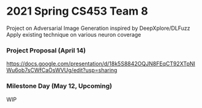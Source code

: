 # 2021 Spring CS453 Team 8
Project on Adversarial Image Generation inspired by DeepXplore/DLFuzz  
Apply existing technique on various neuron coverage  

### Project Proposal (April 14)
https://docs.google.com/presentation/d/18k5S8842OQJN8FEqCT92XTpNIWu6ob7sCWfCaOsWVUg/edit?usp=sharing  

### Milestone Day (May 12, Upcoming)
WIP
